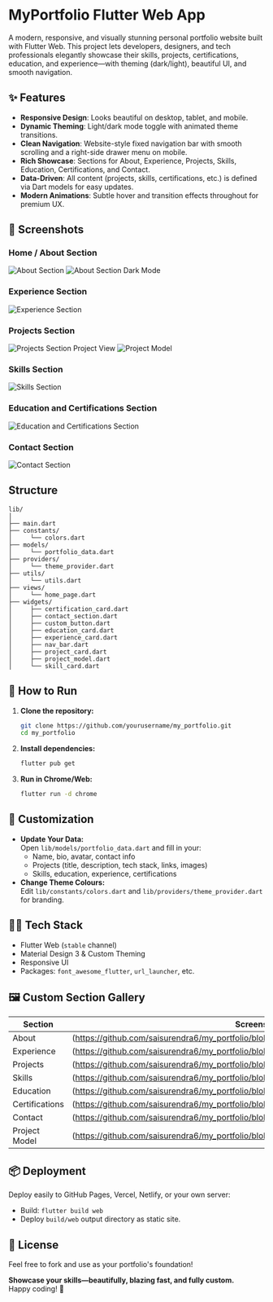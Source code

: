 # MyPortfolio Flutter Web App

A modern, responsive, and visually stunning personal portfolio website built with Flutter Web. This project lets developers, designers, and tech professionals elegantly showcase their skills, projects, certifications, education, and experience—with theming (dark/light), beautiful UI, and smooth navigation.

## ✨ Features

- **Responsive Design**: Looks beautiful on desktop, tablet, and mobile.
- **Dynamic Theming**: Light/dark mode toggle with animated theme transitions.
- **Clean Navigation**: Website-style fixed navigation bar with smooth scrolling and a right-side drawer menu on mobile.
- **Rich Showcase**: Sections for About, Experience, Projects, Skills, Education, Certifications, and Contact.
- **Data-Driven**: All content (projects, skills, certifications, etc.) is defined via Dart models for easy updates.
- **Modern Animations**: Subtle hover and transition effects throughout for premium UX.

## 📸 Screenshots

### Home / About Section
![About Section](https://github.com/saisurendra6/my_portfolio/blob/main/images/about_section.png) 
![About Section Dark Mode](https://github.com/saisurendra6/my_portfolio/blob/main/images/about_section_dark_mode.png)
### Experience Section 
![Experience Section](https://github.com/saisurendra6/my_portfolio/blob/main/images/experience_section.png) 
### Projects Section
![Projects Section](https://github.com/saisurendra6/my_portfolio/blob/main/images/projects_section.png) 
Project View
![Project Model](https://github.com/saisurendra6/my_portfolio/blob/main/images/project_view.png) 
### Skills Section
![Skills Section](https://github.com/saisurendra6/my_portfolio/blob/main/images/skill_section.png) 
### Education and Certifications Section
![Education and Certifications Section](https://github.com/saisurendra6/my_portfolio/blob/main/images/education_certification_section.png) 
### Contact Section
![Contact Section](https://github.com/saisurendra6/my_portfolio/blob/main/images/contact_me_section.png) 

## Structure

```
lib/
│
├── main.dart
├── constants/
│     └── colors.dart
├── models/
│     └── portfolio_data.dart
├── providers/
│     └── theme_provider.dart
├── utils/
│     └── utils.dart
├── views/
│     └── home_page.dart
├── widgets/
│     ├── certification_card.dart
│     ├── contact_section.dart
│     ├── custom_button.dart
│     ├── education_card.dart
│     ├── experience_card.dart
│     ├── nav_bar.dart
│     ├── project_card.dart
│     ├── project_model.dart
│     └── skill_card.dart
```

## 📝 How to Run

1. **Clone the repository:**
   ```sh
   git clone https://github.com/yourusername/my_portfolio.git
   cd my_portfolio
   ```

2. **Install dependencies:**
   ```sh
   flutter pub get
   ```

3. **Run in Chrome/Web:**
   ```sh
   flutter run -d chrome
   ```

## 🎨 Customization

- **Update Your Data:**  
  Open `lib/models/portfolio_data.dart` and fill in your:
  - Name, bio, avatar, contact info
  - Projects (title, description, tech stack, links, images)
  - Skills, education, experience, certifications  
- **Change Theme Colours:**  
  Edit `lib/constants/colors.dart` and `lib/providers/theme_provider.dart` for branding.


## 🧑‍💻 Tech Stack

- Flutter Web (`stable` channel)
- Material Design 3 & Custom Theming
- Responsive UI
- Packages: `font_awesome_flutter`, `url_launcher`, etc.

## 🖼️ Custom Section Gallery

| Section         | Screenshot Link                                                                                                  |
|-----------------|------------------------------------------------------------------------------------------------------------------|
| About           | (https://github.com/saisurendra6/my_portfolio/blob/main/images/about_section.png)                                |
| Experience      | (https://github.com/saisurendra6/my_portfolio/blob/main/images/experience_section.png)                           |
| Projects        | (https://github.com/saisurendra6/my_portfolio/blob/main/images/projects_section.png)                             |
| Skills          | (https://github.com/saisurendra6/my_portfolio/blob/main/images/skills_section.png)                               |
| Education       | (https://github.com/saisurendra6/my_portfolio/blob/main/images/education_certification_section.png)              |
| Certifications  | (https://github.com/saisurendra6/my_portfolio/blob/main/images/education_certification_section.png)              |
| Contact         | (https://github.com/saisurendra6/my_portfolio/blob/main/images/contact_me_section.png)                           |
| Project Model   | (https://github.com/saisurendra6/my_portfolio/blob/main/images/project_view.png)                                 |


## 📦 Deployment
Deploy easily to GitHub Pages, Vercel, Netlify, or your own server:
- Build: `flutter build web`
- Deploy `build/web` output directory as static site.

## 📄 License
Feel free to fork and use as your portfolio's foundation!


**Showcase your skills—beautifully, blazing fast, and fully custom.**  
Happy coding! 🚀
